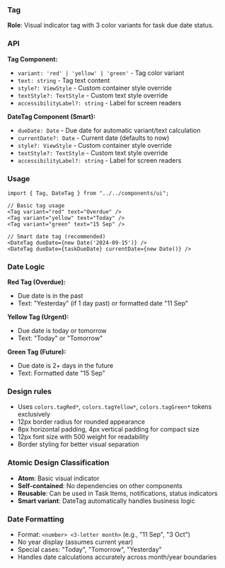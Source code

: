 ### Tag

**Role**: Visual indicator tag with 3 color variants for task due date status.

### API

**Tag Component:**
- `variant: 'red' | 'yellow' | 'green'` - Tag color variant
- `text: string` - Tag text content
- `style?: ViewStyle` - Custom container style override
- `textStyle?: TextStyle` - Custom text style override
- `accessibilityLabel?: string` - Label for screen readers

**DateTag Component (Smart):**
- `dueDate: Date` - Due date for automatic variant/text calculation
- `currentDate?: Date` - Current date (defaults to now)
- `style?: ViewStyle` - Custom container style override
- `textStyle?: TextStyle` - Custom text style override
- `accessibilityLabel?: string` - Label for screen readers

### Usage

```tsx
import { Tag, DateTag } from "../../components/ui";

// Basic tag usage
<Tag variant="red" text="Overdue" />
<Tag variant="yellow" text="Today" />
<Tag variant="green" text="15 Sep" />

// Smart date tag (recommended)
<DateTag dueDate={new Date('2024-09-15')} />
<DateTag dueDate={taskDueDate} currentDate={new Date()} />
```

### Date Logic

**Red Tag (Overdue):**
- Due date is in the past
- Text: "Yesterday" (if 1 day past) or formatted date "11 Sep"

**Yellow Tag (Urgent):**
- Due date is today or tomorrow
- Text: "Today" or "Tomorrow"

**Green Tag (Future):**
- Due date is 2+ days in the future
- Text: Formatted date "15 Sep"

### Design rules

- Uses `colors.tagRed*`, `colors.tagYellow*`, `colors.tagGreen*` tokens exclusively
- 12px border radius for rounded appearance
- 8px horizontal padding, 4px vertical padding for compact size
- 12px font size with 500 weight for readability
- Border styling for better visual separation

### Atomic Design Classification

- **Atom**: Basic visual indicator
- **Self-contained**: No dependencies on other components
- **Reusable**: Can be used in Task Items, notifications, status indicators
- **Smart variant**: DateTag automatically handles business logic

### Date Formatting

- Format: `<number> <3-letter month>` (e.g., "11 Sep", "3 Oct")
- No year display (assumes current year)
- Special cases: "Today", "Tomorrow", "Yesterday"
- Handles date calculations accurately across month/year boundaries